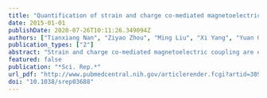 ```yaml
---
title: "Quantification of strain and charge co-mediated magnetoelectric coupling on ultra-thin Permalloy/PMN-PT interface"
date: 2015-01-01
publishDate: 2020-07-26T10:11:26.349094Z
authors: ["Tianxiang Nan", "Ziyao Zhou", "Ming Liu", "Xi Yang", "Yuan Gao", "Badih A. Assaf", "Hwaider Lin", "Siddharth Velu", "Xinjun Wang", "Haosu Luo", "Jimmy Chen", "Saad Akhtar", "Edward Hu", "Rohit Rajiv", "Kavin Krishnan", "Shalini Sreedhar", "Don Heiman", "Brandon M. Howe", "Gail J. Brown", "Nian X. Sun"]
publication_types: ["2"]
abstract: "Strain and charge co-mediated magnetoelectric coupling are expected in ultra-thin ferromagnetic/ferroelectric multiferroic heterostructures, which could lead to significantly enhanced magnetoelectric coupling. It is however challenging to observe the combined strain charge mediated magnetoelectric coupling, and difficult in quantitatively distinguish these two magnetoelectric coupling mechanisms. We demonstrated in this work, the quantification of the coexistence of strain and surface charge mediated magnetoelectric coupling on ultra-thin Ni0.79Fe0.21/PMN-PT interface by using a Ni0.79Fe0.21/Cu/PMN-PT heterostructure with only strain-mediated magnetoelectric coupling as a control. The NiFe/PMN-PT heterostructure exhibited a high voltage induced effective magnetic field change of 375 Oe enhanced by the surface charge at the PMN-PT interface. Without the enhancement of the charge-mediated magnetoelectric effect by inserting a Cu layer at the PMN-PT interface, the electric field modification of effective magnetic field was 202 Oe. By distinguishing the magnetoelectric coupling mechanisms, a pure surface charge modification of magnetism shows a strong correlation to polarization of PMN-PT. A non-volatile effective magnetic field change of 104 Oe was observed at zero electric field originates from the different remnant polarization state of PMN-PT. The strain and charge co-mediated magnetoelectric coupling in ultra-thin magnetic/ferroelectric heterostructures could lead to power efficient and non-volatile magnetoelectric devices with enhanced magnetoelectric coupling."
featured: false
publication: "*Sci. Rep.*"
url_pdf: "http://www.pubmedcentral.nih.gov/articlerender.fcgi?artid=3891213&tool=pmcentrez&rendertype=abstract"
doi: "10.1038/srep03688"
---
```


